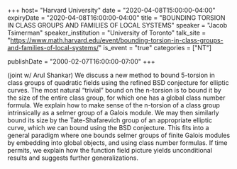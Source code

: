 +++
  host= "Harvard University"
  date = "2020-04-08T15:00:00-04:00"
  expiryDate = "2020-04-08T16:00:00-04:00"
  title = "BOUNDING TORSION IN CLASS GROUPS AND FAMILIES OF LOCAL SYSTEMS"
  speaker = "Jacob Tsimerman"
  speaker_institution = "University of Toronto"
  talk_site = "https://www.math.harvard.edu/event/bounding-torsion-in-class-groups-and-families-of-local-systems/"
  is_event = "true"
  categories = ["NT"]

  publishDate = "2000-02-07T16:00:00-07:00"
+++

(joint w/ Arul Shankar) We discuss a new method to bound 5-torsion in class groups of quadratic fields using the refined BSD conjecture for elliptic curves. The most natural “trivial” bound on the n-torsion is to bound it by the size of the entire class group, for which one has a global class number formula. We explain how to make sense of the n-torsion of a class group intrinsically as a selmer group of a Galois module. We may then similarly bound its size by the Tate-Shafarevich group of an appropriate elliptic curve, which we can bound using the BSD conjecture. This fits into a general paradigm where one bounds selmer groups of finite Galois modules by embedding into global objects, and using class number formulas. If time permits, we explain how the function field picture yields unconditional results and suggests further generalizations.